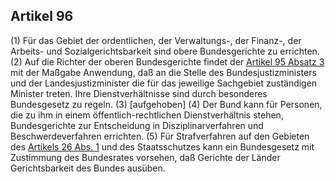 ## Artikel 96

(1) Für das Gebiet der ordentlichen, der Verwaltungs-, der Finanz-, der Arbeits- und Sozialgerichtsbarkeit sind obere Bundesgerichte zu errichten.
(2) Auf die Richter der oberen Bundesgerichte findet der [Artikel 95 Absatz 3](#artikel-95) mit der Maßgabe Anwendung, daß an die Stelle des Bundesjustizministers und der Landesjustizminister die für das jeweilige Sachgebiet zuständigen Minister treten. Ihre Dienstverhältnisse sind durch besonderes Bundesgesetz zu regeln.
(3) [aufgehoben]
(4) Der Bund kann für Personen, die zu ihm in einem öffentlich-rechtlichen Dienstverhältnis stehen, Bundesgerichte zur Entscheidung in Disziplinarverfahren und Beschwerdeverfahren errichten.
(5) Für Strafverfahren auf den Gebieten des [Artikels 26 Abs. 1](#artikel-26) und des Staatsschutzes kann ein Bundesgesetz mit Zustimmung des Bundesrates vorsehen, daß Gerichte der Länder Gerichtsbarkeit des Bundes ausüben.

